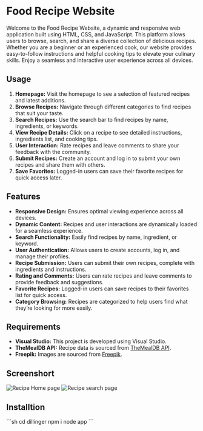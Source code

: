 <h1>Food Recipe Website</h1>
  <p> Welcome to the Food Recipe Website, a dynamic and responsive web application built using HTML, CSS, and JavaScript. This platform allows users to browse, search, and share a diverse collection of delicious recipes. Whether you are a beginner or an experienced cook, our website provides easy-to-follow instructions and helpful cooking tips to elevate your culinary skills. Enjoy a seamless and interactive user experience across all devices.
</p>
<h2>Usage</h2>
 <ol>
        <li><strong>Homepage:</strong> Visit the homepage to see a selection of featured recipes and latest additions.</li>
        <li><strong>Browse Recipes:</strong> Navigate through different categories to find recipes that suit your taste.</li>
        <li><strong>Search Recipes:</strong> Use the search bar to find recipes by name, ingredients, or keywords.</li>
        <li><strong>View Recipe Details:</strong> Click on a recipe to see detailed instructions, ingredients list, and cooking tips.</li>
        <li><strong>User Interaction:</strong> Rate recipes and leave comments to share your feedback with the community.</li>
        <li><strong>Submit Recipes:</strong> Create an account and log in to submit your own recipes and share them with others.</li>
        <li><strong>Save Favorites:</strong> Logged-in users can save their favorite recipes for quick access later.</li>
</ol>
<h2>Features</h2>
  <ul>
        <li><strong>Responsive Design:</strong> Ensures optimal viewing experience across all devices.</li>
        <li><strong>Dynamic Content:</strong> Recipes and user interactions are dynamically loaded for a seamless experience.</li>
        <li><strong>Search Functionality:</strong> Easily find recipes by name, ingredient, or keyword.</li>
        <li><strong>User Authentication:</strong> Allows users to create accounts, log in, and manage their profiles.</li>
        <li><strong>Recipe Submission:</strong> Users can submit their own recipes, complete with ingredients and instructions.</li>
        <li><strong>Rating and Comments:</strong> Users can rate recipes and leave comments to provide feedback and suggestions.</li>
        <li><strong>Favorite Recipes:</strong> Logged-in users can save recipes to their favorites list for quick access.</li>
        <li><strong>Category Browsing:</strong> Recipes are categorized to help users find what they’re looking for more easily.</li>
    </ul>
<h2>Requirements</h2>
    <ul>
        <li><strong>Visual Studio:</strong> This project is developed using Visual Studio.</li>
        <li><strong>TheMealDB API:</strong> Recipe data is sourced from <a href="https://www.themealdb.com/api.php">TheMealDB API</a>.</li>
        <li><strong>Freepik:</strong> Images are sourced from <a href="https://www.freepik.com">Freepik</a>.</li>
    </ul>
<h2>Screenshort</h2>
<img src="https://github.com/1DIVYADHARSHINI/Food--Recipe--Website/assets/162281554/3beb1ea9-661e-4499-966c-5c2435caf737" alt="Recipe Home page">
<img src="https://github.com/1DIVYADHARSHINI/Food--Recipe--Website/assets/162281554/42f69308-d9f8-48ec-af32-71c67fd9c831" alt="Recipe search page">
<h2>Installtion</h2>
```sh
cd dillinger
npm i
node app
```
